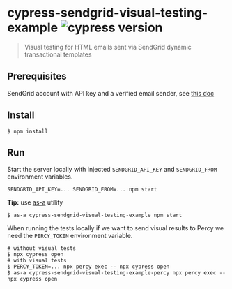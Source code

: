 # cypress-sendgrid-visual-testing-example ![cypress version](https://img.shields.io/badge/cypress-8.3.1-brightgreen)
> Visual testing for HTML emails sent via SendGrid dynamic transactional templates

## Prerequisites

SendGrid account with API key and a verified email sender, see [this doc](https://sendgrid.com/docs/for-developers/sending-email/quickstart-nodejs/)

## Install

```shell
$ npm install
```

## Run

Start the server locally with injected `SENDGRID_API_KEY` and `SENDGRID_FROM` environment variables.

```
SENDGRID_API_KEY=... SENDGRID_FROM=... npm start
```

**Tip:** use [as-a](https://github.com/bahmutov/as-a) utility

```shell
$ as-a cypress-sendgrid-visual-testing-example npm start
```

When running the tests locally if we want to send visual results to Percy we need the `PERCY_TOKEN` environment variable.

```shell
# without visual tests
$ npx cypress open
# with visual tests
$ PERCY_TOKEN=... npx percy exec -- npx cypress open
$ as-a cypress-sendgrid-visual-testing-example-percy npx percy exec -- npx cypress open
```
